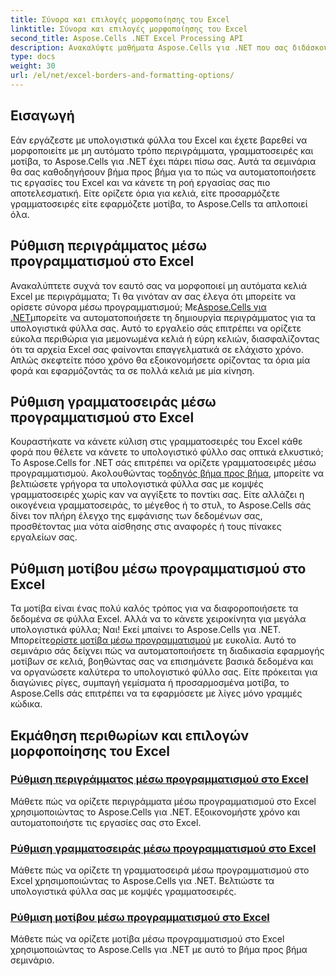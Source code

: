 ```yaml
---
title: Σύνορα και επιλογές μορφοποίησης του Excel
linktitle: Σύνορα και επιλογές μορφοποίησης του Excel
second_title: Aspose.Cells .NET Excel Processing API
description: Ανακαλύψτε μαθήματα Aspose.Cells για .NET που σας διδάσκουν πώς να ορίζετε μέσω προγραμματισμού περιγράμματα, γραμματοσειρές και μοτίβα του Excel, εξοικονομώντας χρόνο και βελτιώνοντας τα υπολογιστικά φύλλα σας.
type: docs
weight: 30
url: /el/net/excel-borders-and-formatting-options/
---
```

## Εισαγωγή

Εάν εργάζεστε με υπολογιστικά φύλλα του Excel και έχετε βαρεθεί να μορφοποιείτε με μη αυτόματο τρόπο περιγράμματα, γραμματοσειρές και μοτίβα, το Aspose.Cells για .NET έχει πάρει πίσω σας. Αυτά τα σεμινάρια θα σας καθοδηγήσουν βήμα προς βήμα για το πώς να αυτοματοποιήσετε τις εργασίες του Excel και να κάνετε τη ροή εργασίας σας πιο αποτελεσματική. Είτε ορίζετε όρια για κελιά, είτε προσαρμόζετε γραμματοσειρές είτε εφαρμόζετε μοτίβα, το Aspose.Cells τα απλοποιεί όλα.

## Ρύθμιση περιγράμματος μέσω προγραμματισμού στο Excel

 Ανακαλύπτετε συχνά τον εαυτό σας να μορφοποιεί μη αυτόματα κελιά Excel με περιγράμματα; Τι θα γινόταν αν σας έλεγα ότι μπορείτε να ορίσετε σύνορα μέσω προγραμματισμού; Με[Aspose.Cells για .NET](./setting-border/)μπορείτε να αυτοματοποιήσετε τη δημιουργία περιγράμματος για τα υπολογιστικά φύλλα σας. Αυτό το εργαλείο σάς επιτρέπει να ορίζετε εύκολα περιθώρια για μεμονωμένα κελιά ή εύρη κελιών, διασφαλίζοντας ότι τα αρχεία Excel σας φαίνονται επαγγελματικά σε ελάχιστο χρόνο. Απλώς σκεφτείτε πόσο χρόνο θα εξοικονομήσετε ορίζοντας τα όρια μία φορά και εφαρμόζοντάς τα σε πολλά κελιά με μία κίνηση.

## Ρύθμιση γραμματοσειράς μέσω προγραμματισμού στο Excel

 Κουραστήκατε να κάνετε κύλιση στις γραμματοσειρές του Excel κάθε φορά που θέλετε να κάνετε το υπολογιστικό φύλλο σας οπτικά ελκυστικό; Το Aspose.Cells for .NET σάς επιτρέπει να ορίζετε γραμματοσειρές μέσω προγραμματισμού. Ακολουθώντας το[οδηγός βήμα προς βήμα](./setting-font/), μπορείτε να βελτιώσετε γρήγορα τα υπολογιστικά φύλλα σας με κομψές γραμματοσειρές χωρίς καν να αγγίξετε το ποντίκι σας. Είτε αλλάζει η οικογένεια γραμματοσειράς, το μέγεθος ή το στυλ, το Aspose.Cells σάς δίνει τον πλήρη έλεγχο της εμφάνισης των δεδομένων σας, προσθέτοντας μια νότα αίσθησης στις αναφορές ή τους πίνακες εργαλείων σας.

## Ρύθμιση μοτίβου μέσω προγραμματισμού στο Excel

Τα μοτίβα είναι ένας πολύ καλός τρόπος για να διαφοροποιήσετε τα δεδομένα σε φύλλα Excel. Αλλά να το κάνετε χειροκίνητα για μεγάλα υπολογιστικά φύλλα; Ναι! Εκεί μπαίνει το Aspose.Cells για .NET. Μπορείτε[ορίστε μοτίβα μέσω προγραμματισμού](./setting-pattern/) με ευκολία. Αυτό το σεμινάριο σάς δείχνει πώς να αυτοματοποιήσετε τη διαδικασία εφαρμογής μοτίβων σε κελιά, βοηθώντας σας να επισημάνετε βασικά δεδομένα και να οργανώσετε καλύτερα το υπολογιστικό φύλλο σας. Είτε πρόκειται για διαγώνιες ρίγες, συμπαγή γεμίσματα ή προσαρμοσμένα μοτίβα, το Aspose.Cells σάς επιτρέπει να τα εφαρμόσετε με λίγες μόνο γραμμές κώδικα.

## Εκμάθηση περιθωρίων και επιλογών μορφοποίησης του Excel
### [Ρύθμιση περιγράμματος μέσω προγραμματισμού στο Excel](./setting-border/)
Μάθετε πώς να ορίζετε περιγράμματα μέσω προγραμματισμού στο Excel χρησιμοποιώντας το Aspose.Cells για .NET. Εξοικονομήστε χρόνο και αυτοματοποιήστε τις εργασίες σας στο Excel.
### [Ρύθμιση γραμματοσειράς μέσω προγραμματισμού στο Excel](./setting-font/)
Μάθετε πώς να ορίζετε τη γραμματοσειρά μέσω προγραμματισμού στο Excel χρησιμοποιώντας το Aspose.Cells για .NET. Βελτιώστε τα υπολογιστικά φύλλα σας με κομψές γραμματοσειρές.
### [Ρύθμιση μοτίβου μέσω προγραμματισμού στο Excel](./setting-pattern/)
Μάθετε πώς να ορίζετε μοτίβα μέσω προγραμματισμού στο Excel χρησιμοποιώντας το Aspose.Cells για .NET με αυτό το βήμα προς βήμα σεμινάριο.